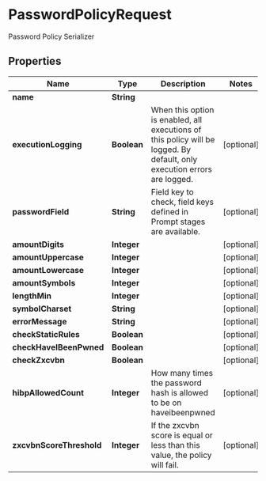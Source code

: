 

# PasswordPolicyRequest

Password Policy Serializer

## Properties

| Name | Type | Description | Notes |
|------------ | ------------- | ------------- | -------------|
|**name** | **String** |  |  |
|**executionLogging** | **Boolean** | When this option is enabled, all executions of this policy will be logged. By default, only execution errors are logged. |  [optional] |
|**passwordField** | **String** | Field key to check, field keys defined in Prompt stages are available. |  [optional] |
|**amountDigits** | **Integer** |  |  [optional] |
|**amountUppercase** | **Integer** |  |  [optional] |
|**amountLowercase** | **Integer** |  |  [optional] |
|**amountSymbols** | **Integer** |  |  [optional] |
|**lengthMin** | **Integer** |  |  [optional] |
|**symbolCharset** | **String** |  |  [optional] |
|**errorMessage** | **String** |  |  [optional] |
|**checkStaticRules** | **Boolean** |  |  [optional] |
|**checkHaveIBeenPwned** | **Boolean** |  |  [optional] |
|**checkZxcvbn** | **Boolean** |  |  [optional] |
|**hibpAllowedCount** | **Integer** | How many times the password hash is allowed to be on haveibeenpwned |  [optional] |
|**zxcvbnScoreThreshold** | **Integer** | If the zxcvbn score is equal or less than this value, the policy will fail. |  [optional] |



